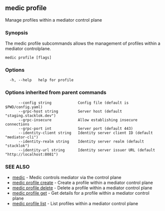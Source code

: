 ## medic profile

Manage profiles within a mediator control plane

### Synopsis

The medic profile subcommands allows the management of profiles within
a mediator controlplane.

```
medic profile [flags]
```

### Options

```
  -h, --help   help for profile
```

### Options inherited from parent commands

```
      --config string            Config file (default is $PWD/config.yaml)
      --grpc-host string         Server host (default "staging.stacklok.dev")
      --grpc-insecure            Allow establishing insecure connections
      --grpc-port int            Server port (default 443)
      --identity-client string   Identity server client ID (default "mediator-cli")
      --identity-realm string    Identity server realm (default "stacklok")
      --identity-url string      Identity server issuer URL (default "http://localhost:8081")
```

### SEE ALSO

* [medic](medic.md)	 - Medic controls mediator via the control plane
* [medic profile create](medic_profile_create.md)	 - Create a profile within a mediator control plane
* [medic profile delete](medic_profile_delete.md)	 - Delete a profile within a mediator control plane
* [medic profile get](medic_profile_get.md)	 - Get details for a profile within a mediator control plane
* [medic profile list](medic_profile_list.md)	 - List profiles within a mediator control plane

